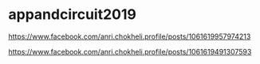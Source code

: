 # appandcircuit2019

https://www.facebook.com/anri.chokheli.profile/posts/1061619957974213

https://www.facebook.com/anri.chokheli.profile/posts/1061619491307593
